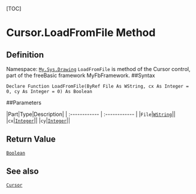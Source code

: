[TOC]
# Cursor.LoadFromFile Method

## Definition
Namespace: [`My.Sys.Drawing`](My.Sys.Drawing.md)
`LoadFromFile` is method of the Cursor control, part of the freeBasic framework MyFbFramework.
##Syntax
```freeBasic
Declare Function LoadFromFile(ByRef File As WString, cx As Integer = 0, cy As Integer = 0) As Boolean
```

##Parameters

|Part|Type|Description|
| :------------ | :------------ |
|`File`|[`WString`]("https://www.freebasic.net/wiki/KeyPgWString")||
|`cx`|[`Integer`]("https://www.freebasic.net/wiki/KeyPgInteger")||
|`cy`|[`Integer`]("https://www.freebasic.net/wiki/KeyPgInteger")||

## Return Value
[`Boolean`]("https://www.freebasic.net/wiki/KeyPgBoolean")
## See also
[`Cursor`](Cursor.md)

